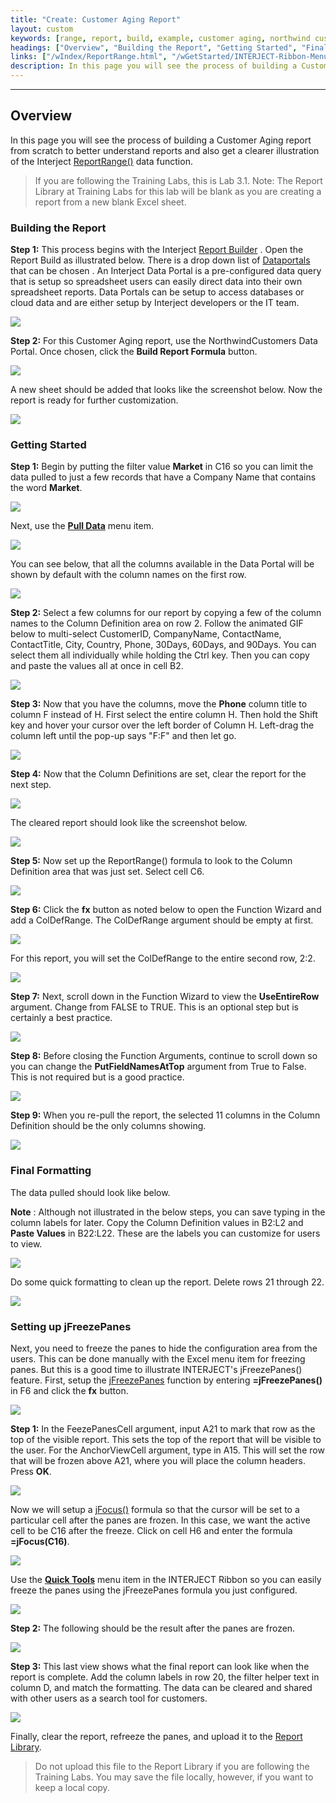 ```yaml
---
title: "Create: Customer Aging Report"
layout: custom
keywords: [range, report, build, example, customer aging, northwind customers, walkthrough]
headings: ["Overview", "Building the Report", "Getting Started", "Final Formatting", "Setting up jFreezePanes"]
links: ["/wIndex/ReportRange.html", "/wGetStarted/INTERJECT-Ribbon-Menu-Items.html#report-builder", "/wApps/Common-Dataportal-Index.html", "/wGetStarted/INTERJECT-Ribbon-Menu-Items.html#pull-data", "/wIndex/jFreezePanes.html", "/wIndex/jFocus.html", "/wGetStarted/INTERJECT-Ribbon-Menu-Items.html#quick-tools", "/wAbout/ReportLibraryLinks.html"]
description: In this page you will see the process of building a Customer Aging report from scratch to better understand reports and also get a clearer illustration of the Interject Report Range data function
---
```

* * *

##  Overview

In this page you will see the process of building a Customer Aging report from scratch to better understand reports and also get a clearer illustration of the Interject [ReportRange()](/wIndex/ReportRange.html) data function.

<blockquote class=lab_info>
 If you are following the Training Labs, this is Lab 3.1. Note: The Report Library at Training Labs for this lab will be blank as you are creating a report from a new blank Excel sheet.
</blockquote>

###  Building the Report

**Step 1:** This process begins with the Interject [Report Builder](/wGetStarted/INTERJECT-Ribbon-Menu-Items.html#report-builder) . Open the Report Build as illustrated below. There is a drop down list of  [Dataportals](/wApps/Common-Dataportal-Index.html) that can be chosen  . An Interject Data Portal is a pre-configured data query that is setup so spreadsheet users can easily direct data into their own spreadsheet reports. Data Portals can be setup to access databases or cloud data and are either setup by Interject developers or the IT team.

![](/images/L-Create-CustAging/01.png)
<br>

**Step 2:** For this Customer Aging report, use the NorthwindCustomers Data Portal. Once chosen, click the **Build Report Formula** button.

![](/images/L-Create-CustAging/02.png)
<br>

A new sheet should be added that looks like the screenshot below. Now the report is ready for further customization.

![](/images/L-Create-CustAging/03.png)
<br>

###  Getting Started

**Step 1:** Begin by putting the filter value **Market** in C16 so you can limit the data pulled to just a few records that have a Company Name that contains the word **Market**.

![](/images/L-Create-CustAging/08.png)
<br>

Next, use the [**Pull Data**](/wGetStarted/INTERJECT-Ribbon-Menu-Items.html#pull-data) menu item.

![](/images/L-Create-CustAging/09.png)
<br>

You can see below, that all the columns available in the Data Portal will be shown by default with the column names on the first row.

![](/images/L-Create-CustAging/10.png)
<br>

**Step 2:** Select a few columns for our report by copying a few of the column names to the Column Definition area on row 2. Follow the animated GIF below to multi-select CustomerID, CompanyName, ContactName, ContactTitle, City, Country, Phone, 30Days, 60Days, and 90Days. You can select them all individually while holding the Ctrl key. Then you can copy and paste the values all at once in cell B2.

![](/images/L-Create-CustAging/11.gif)
<br>

**Step 3:** Now that you have the columns, move the **Phone** column title to column F instead of H. First select the entire column H. Then hold the Shift key and hover your cursor over the left border of Column H. Left-drag the column left until the pop-up says "F:F" and then let go.

![](/images/L-Create-CustAging/12.png)
<br>

**Step 4:** Now that the Column Definitions are set, clear the report for the next step.

![](/images/L-Create-CustAging/13.png)
<br>

The cleared report should look like the screenshot below.

![](/images/L-Create-CustAging/14.png)
<br>

**Step 5:** Now set up the ReportRange() formula to look to the Column Definition area that was just set. Select cell C6.

![](/images/L-Create-CustAging/15.png)
<br>

**Step 6:** Click the **fx** button as noted below to open the Function Wizard and add a ColDefRange. The ColDefRange argument should be empty at first.

![](/images/L-Create-CustAging/16.png)
<br>

For this report, you will set the ColDefRange to the entire second row, 2:2.

![](/images/L-Create-CustAging/17.png)
<br>

**Step 7:** Next, scroll down in the Function Wizard to view the **UseEntireRow** argument. Change from FALSE to TRUE. This is an optional step but is certainly a best practice.

![](/images/L-Create-CustAging/18.png)
<br>

**Step 8:** Before closing the Function Arguments, continue to scroll down so you can change the **PutFieldNamesAtTop** argument from True to False. This is not required but is a good practice.

![](/images/L-Create-CustAging/19.png)
<br>

**Step 9:** When you re-pull the report, the selected 11 columns in the Column Definition should be the only columns showing.

![](/images/L-Create-CustAging/19.png)
<br>

###  Final Formatting

The data pulled should look like below.

**Note** : Although not illustrated in the below steps, you can save typing in the column labels for later. Copy the Column Definition values in B2:L2 and **Paste Values** in B22:L22. These are the labels you can customize for users to view.

![](/images/L-Create-CustAging/21.png)
<br>

Do some quick formatting to clean up the report. Delete rows 21 through 22.

![](/images/L-Create-CustAging/22.png)
<br>

### Setting up jFreezePanes

Next, you need to freeze the panes to hide the configuration area from the users. This can be done manually with the Excel menu item for freezing panes. But this is a good time to illustrate INTERJECT's jFreezePanes() feature. First, setup the [jFreezePanes](/wIndex/jFreezePanes.html) function by entering **=jFreezePanes()** in F6 and click the **fx** button.

![](/images/L-Create-CustAging/23.png)
<br>

**Step 1:** In the FeezePanesCell argument, input A21 to mark that row as the top of the visible report. This sets the top of the report that will be visible to the user. For the AnchorViewCell argument, type in A15. This will set the row that will be frozen above A21, where you will place the column headers. Press **OK**.

![](/images/L-Create-CustAging/24.png)
<br>

Now we will setup a [jFocus()](/wIndex/jFocus.html) formula so that the cursor will be set to a particular cell after the panes are frozen. In this case, we want the active cell to be C16 after the freeze. Click on cell H6 and enter the formula **=jFocus(C16)**.

![](/images/L-Create-CustAging/jFocusEntry.png)
<br>

Use the [**Quick Tools**](/wGetStarted/INTERJECT-Ribbon-Menu-Items.html#quick-tools) menu item in the INTERJECT Ribbon so you can easily freeze the panes using the jFreezePanes formula you just configured.

![](/images/L-Create-CustAging/25.png)
<br>

**Step 2:** The following should be the result after the panes are frozen.
<br>

![](/images/L-Create-CustAging/26.png)
<br>

**Step 3:** This last view shows what the final report can look like when the report is complete. Add the column labels in row 20, the filter helper text in column D, and match the formatting. The data can be cleared and shared with other users as a search tool for customers.

![](/images/L-Create-CustAging/27.png)
<br>

Finally, clear the report, refreeze the panes, and upload it to the [Report Library](/wAbout/ReportLibraryLinks.html).

<blockquote class=lab_info>
 Do not upload this file to the Report Library if you are following the Training Labs. You may save the file locally, however, if you want to keep a local copy.
</blockquote>